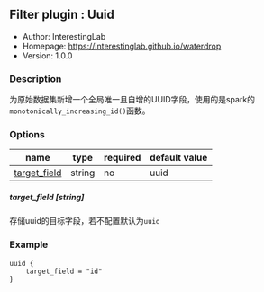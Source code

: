 ## Filter plugin : Uuid

* Author: InterestingLab
* Homepage: https://interestinglab.github.io/waterdrop
* Version: 1.0.0

### Description

为原始数据集新增一个全局唯一且自增的UUID字段，使用的是spark的`monotonically_increasing_id()`函数。

### Options

| name | type | required | default value |
| --- | --- | --- | --- |
| [target_field](#target_field-string) | string | no | uuid |

##### target_field [string]

存储uuid的目标字段，若不配置默认为`uuid`

### Example

```
uuid {
    target_field = "id"
}
```